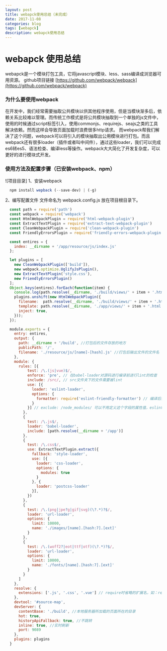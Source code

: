 ```yaml
---
layout: post
title: webapck使用总结（未完成）
date: 2017-11-08
categories: blog
tags: [webapck]
description: webapck使用总结
---
```


# webapck 使用总结

webapck是一个模块打包工具，它将javascript模块、less、sass编译成浏览器可用资源。
github项目链接 [https://github.com/webpack/webpack](https://github.com/webpack/webpack)

### 为什么要使用webpack

在开发中，我们经常需要抽取公共模块以供其他程序使用，但是当模块渐多后，依赖关系比较难以管理。而传统工作模式是将公共模块抽取到一个单独的js文件中，使用的时候通过script标签引入，使用commonjs、requirejs、seajs之类的工具解决依赖。然而这样会导致页面加载时浪费很多http请求。
而webpack帮我们解决了这个问题，webpack可以将引入的模块抽取出公用模块进行打包。而且webpack还有很多loader（插件或者叫中间件），通过这些loader，我们可以完成es6转es5、语法检查、编译less等操作。webpack大大简化了开发复杂度，可以更好的进行模块式开发。

### 使用方法及配置步骤（已安装webpack、npm）
![项目目录]
1、安装webpack
```javascript
  npm install wepback (--save-dev) | (-g)
```

2、编写配置文件
文件命名为 webpack.config.js 放在项目根目录下。
```javascript
  const path = require('path')
  const webpack = require('webpack')
  const HtmlWebpackPlugin = require('html-webpack-plugin')
  const ExtractTextPlugin = require('extract-text-webpack-plugin')
  const CleanWebpackPlugin = require('clean-webpack-plugin')
  const FriendlyErrorsPlugin = require('friendly-errors-webpack-plugin')

  const entires = {
    index: __dirname + '/app/resource/js/index.js'
  };

  let plugins = [
    new CleanWebpackPlugin(['build']),
    new webpack.optimize.UglifyJsPlugin(),
    new ExtractTextPlugin('style.css'),
    new FriendlyErrorsPlugin()
  ];
  Object.keys(entires).forEach(function(item) {
    console.log(path.resolve(__dirname, './build/views/' + item + '.html'));
    plugins.unshift(new HtmlWebpackPlugin({ 
      filename:  path.resolve(__dirname, './build/views/' + item + '.html'),
      template: path.resolve(__dirname, './app/views/' + item + '.html'),
      inject: true,
    }));
  });

  module.exports = {
    entry: entires,
    output: {
      path: __dirname + '/build', //打包后的文件存放的地方
      publicPath: '/',
      filename: './resource/js/[name]-[hash].js' //打包后输出文件的文件名
    },
    module: {
      rules: [{
          test: /\.(js|vue)$/,
          enforce: 'pre', // 在babel-loader对源码进行编译前进行lint的检查
          include: /src/, // src文件夹下的文件需要被lint
          use: [{
            loader: 'eslint-loader',
            options: {
              formatter: require('eslint-friendly-formatter') // 编译后错误报告格式
            }
          }] // exclude: /node_modules/ 可以不用定义这个字段的属性值，eslint会自动忽略node_modules和bower_
        },
        {
          test: /\.js$/,
          loader: 'babel-loader',
          include: [path.resolve(__dirname + '/app')]
        },
        {
          test: /\.css$/,
          use: ExtractTextPlugin.extract({
            fallback: 'style-loader',
            use: [{
              loader: 'css-loader',
              options: {
                modules: true
              }
            }, {
              loader: 'postcss-loader'
            }],
          })
        },
        {
          test: /\.(png|jpe?g|gif|svg)(\?.*)?$/,
          loader: 'url-loader',
          options: {
            limit: 10000,
            name: './images/[name].[hash:7].[ext]'
          }
        },
        {
          test: /\.(woff2?|eot|ttf|otf)(\?.*)?$/,
          loader: 'url-loader',
          options: {
            limit: 10000,
            name: './fonts/[name].[hash:7].[ext]'
          }
        }
      ]
    },
    resolve: {
      extensions: ['.js', '.css', '.vue'] // require时省略的扩展名，如：require('module') 不需要module.js 
    },
    devtool: '#source-map',
    devServer: {
      contentBase: './build', //本地服务器所加载的页面所在的目录
      hot: true,
      historyApiFallback: true, //不跳转
      inline: true, //实时刷新
      port: 9089
    },
    plugins: plugins
  }

```